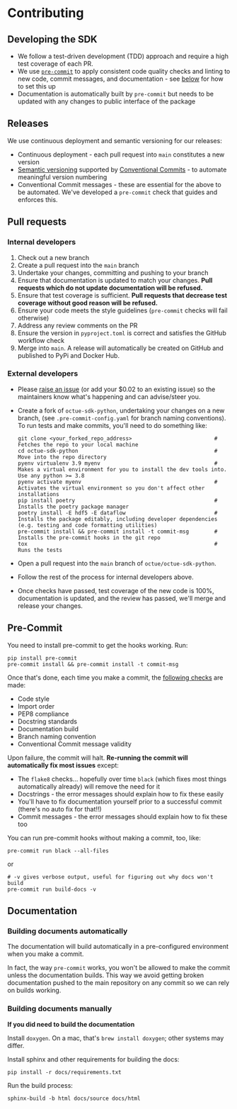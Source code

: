 # Contributing

## Developing the SDK
- We follow a test-driven development (TDD) approach and require a high test coverage of each PR.
- We use [`pre-commit`](https://pre-commit.com/) to apply consistent code quality checks and linting to new code, commit messages, and documentation - see [below](#pre-commit) for how to set this up
- Documentation is automatically built by `pre-commit` but needs to be updated with any changes to public interface of the package


## Releases
We use continuous deployment and semantic versioning for our releases:
- Continuous deployment - each pull request into `main` constitutes a new version
- [Semantic versioning](https://semver.org/) supported by [Conventional Commits](https://github.com/octue/conventional-commits) - to automate meaningful version numbering
- Conventional Commit messages - these are essential for the above to be automated. We've developed a `pre-commit` check that guides and enforces this.


## Pull requests

### Internal developers
1. Check out a new branch
2. Create a pull request into the `main` branch
3. Undertake your changes, committing and pushing to your branch
4. Ensure that documentation is updated to match your changes. **Pull requests which do not update documentation will be refused.**
5. Ensure that test coverage is sufficient. **Pull requests that decrease test coverage without good reason will be refused.**
6. Ensure your code meets the style guidelines (`pre-commit` checks will fail otherwise)
7. Address any review comments on the PR
8. Ensure the version in `pyproject.toml` is correct and satisfies the GitHub workflow check
9. Merge into `main`. A release will automatically be created on GitHub and published to PyPi and Docker Hub.

### External developers
- Please [raise an issue](https://github.com/octue/octue-sdk-python/issues) (or add your $0.02 to an existing issue) so
  the maintainers know what's happening and can advise/steer you.

- Create a fork of `octue-sdk-python`, undertaking your changes on a new branch, (see `.pre-commit-config.yaml` for
  branch naming conventions). To run tests and make commits, you'll need to do something like:
  ```
  git clone <your_forked_repo_address>                          # Fetches the repo to your local machine
  cd octue-sdk-python                                           # Move into the repo directory
  pyenv virtualenv 3.9 myenv                                    # Makes a virtual environment for you to install the dev tools into. Use any python >= 3.8
  pyenv activate myenv                                          # Activates the virtual environment so you don't affect other installations
  pip install poetry                                            # Installs the poetry package manager
  poetry install -E hdf5 -E dataflow                            # Installs the package editably, including developer dependencies (e.g. testing and code formatting utilities)
  pre-commit install && pre-commit install -t commit-msg        # Installs the pre-commit hooks in the git repo
  tox                                                           # Runs the tests
  ```

- Open a pull request into the `main` branch of `octue/octue-sdk-python`.
- Follow the rest of the process for internal developers above.
- Once checks have passed, test coverage of the new code is 100%, documentation is updated, and the review has passed,
  we'll merge and release your changes.


## Pre-Commit
You need to install pre-commit to get the hooks working. Run:
```
pip install pre-commit
pre-commit install && pre-commit install -t commit-msg
```

Once that's done, each time you make a commit, the [following checks](/.pre-commit-config.yaml) are made:

- Code style
- Import order
- PEP8 compliance
- Docstring standards
- Documentation build
- Branch naming convention
- Conventional Commit message validity

Upon failure, the commit will halt. **Re-running the commit will automatically fix most issues** except:

- The `flake8` checks... hopefully over time `black` (which fixes most things automatically already) will remove the need for it
- Docstrings - the error messages should explain how to fix these easily
- You'll have to fix documentation yourself prior to a successful commit (there's no auto fix for that!!)
- Commit messages - the error messages should explain how to fix these too

You can run pre-commit hooks without making a commit, too, like:
```
pre-commit run black --all-files
```
or
```
# -v gives verbose output, useful for figuring out why docs won't build
pre-commit run build-docs -v
```


## Documentation

### Building documents automatically

The documentation will build automatically in a pre-configured environment when you make a commit.

In fact, the way `pre-commit` works, you won't be allowed to make the commit unless the documentation builds. This way
we avoid getting broken documentation pushed to the main repository on any commit so we can rely on builds working.


### Building documents manually

**If you did need to build the documentation**

Install `doxygen`. On a mac, that's `brew install doxygen`; other systems may differ.

Install sphinx and other requirements for building the docs:
```
pip install -r docs/requirements.txt
```

Run the build process:
```
sphinx-build -b html docs/source docs/html
```
